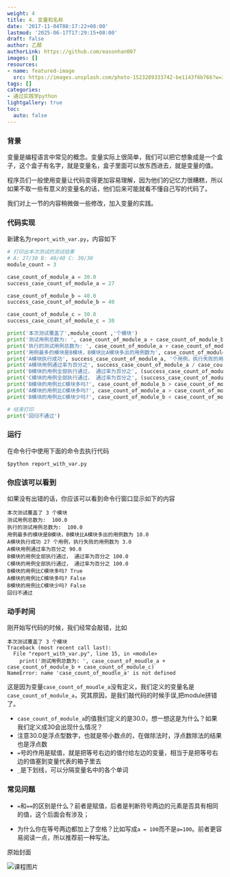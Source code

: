 ```yaml
---
weight: 4
title: 4. 变量和名称
date: '2017-11-04T08:17:22+08:00'
lastmod: '2025-06-17T17:29:15+08:00'
draft: false
author: 乙醇
authorLink: https://github.com/easonhan007
images: []
resources:
- name: featured-image
  src: https://images.unsplash.com/photo-1523289333742-be1143f6b766?w=300
tags: []
categories:
- 通过实践学python
lightgallery: true
toc:
  auto: false
---
```




### 背景

变量是编程语言中常见的概念。变量实际上很简单，我们可以把它想象成是一个盒子，这个盒子有名字，就是变量名，盒子里面可以放东西进去，就是变量的值。

程序员们一般使用变量让代码变得更加容易理解，因为他们的记忆力很糟糕，所以如果不取一些有意义的变量名的话，他们后来可能就看不懂自己写的代码了。

我们对上一节的内容稍微做一些修改，加入变量的实践。

### 代码实现

新建名为```report_with_var.py```，内容如下

```python
# 打印出本次测试的测试结果
# A: 27/30 B: 40/40 C: 30/30
module_count = 3

case_count_of_module_a = 30.0
success_case_count_of_module_a = 27

case_count_of_module_b = 40.0
success_case_count_of_module_b = 40

case_count_of_module_c = 30.0
success_case_count_of_module_c = 30

print('本次测试覆盖了',module_count ,'个模块')
print('测试用例总数为: ', case_count_of_module_a + case_count_of_module_b + case_count_of_module_c)
print('执行的测试用例总数为: ', case_count_of_module_a + case_count_of_module_b + case_count_of_module_c)
print('用例最多的模块是B模块，B模块比A模块多出的用例数为', case_count_of_module_b - case_count_of_module_a)
print('A模块执行成功', success_case_count_of_module_a, '个用例，执行失败的用例数为', case_count_of_module_a - success_case_count_of_module_a)
print('A模块用例通过率为百分之', success_case_count_of_module_a / case_count_of_module_a * 100)
print('B模块的用例全部执行通过， 通过率为百分之', (success_case_count_of_module_b / case_count_of_module_b) * 100)
print('C模块的用例全部执行通过， 通过率为百分之', (success_case_count_of_module_b / case_count_of_module_b) * 100)
print('B模块的用例比C模块多吗?', case_count_of_module_b > case_count_of_module_c)
print('A模块的用例比C模块多吗?', case_count_of_module_a > case_count_of_module_c)
print('B模块的用例比C模块少吗?', case_count_of_module_b < case_count_of_module_c)

# 结束打印
print('回归不通过')

```

### 运行

在命令行中使用下面的命令去执行代码

```
$python report_with_var.py

```

### 你应该可以看到

如果没有出错的话，你应该可以看到命令行窗口显示如下的内容

```
本次测试覆盖了 3 个模块
测试用例总数为:  100.0
执行的测试用例总数为:  100.0
用例最多的模块是B模块，B模块比A模块多出的用例数为 10.0
A模块执行成功 27 个用例，执行失败的用例数为 3.0
A模块用例通过率为百分之 90.0
B模块的用例全部执行通过， 通过率为百分之 100.0
C模块的用例全部执行通过， 通过率为百分之 100.0
B模块的用例比C模块多吗? True
A模块的用例比C模块多吗? False
B模块的用例比C模块少吗? False
回归不通过
```

### 动手时间

刚开始写代码的时候，我们经常会敲错，比如

```
本次测试覆盖了 3 个模块
Traceback (most recent call last):
  File "report_with_var.py", line 15, in <module>
    print('测试用例总数为: ', case_count_of_moudle_a + case_count_of_module_b + case_count_of_module_c)
NameError: name 'case_count_of_moudle_a' is not defined
```
这是因为变量```case_count_of_moudle_a```没有定义，我们定义的变量名是```case_count_of_module_a```，究其原因，是我们敲代码的时候手误,把module拼错了。

* ```case_count_of_module_a```的值我们定义的是30.0，想一想这是为什么？如果我们定义成30会出现什么情况？
* 注意30.0是浮点型数字，也就是带小数点的，在做除法时，浮点数除法的结果也是浮点数
* ```=```号的作用是赋值，就是把等号右边的值付给左边的变量，相当于是把等号右边的值塞到变量代表的箱子里去
* ```_```是下划线，可以分隔变量名中的各个单词

### 常见问题

* ```=```和```==```的区别是什么？前者是赋值，后者是判断符号两边的元素是否具有相同的值，这个后面会有涉及；

* 为什么你在等号两边都加上了空格？比如写成```a = 100```而不是```a=100```。前者更容易阅读一点，所以推荐前一种写法。




原始封面

![课程图片](https://images.unsplash.com/photo-1523289333742-be1143f6b766?w=300)

